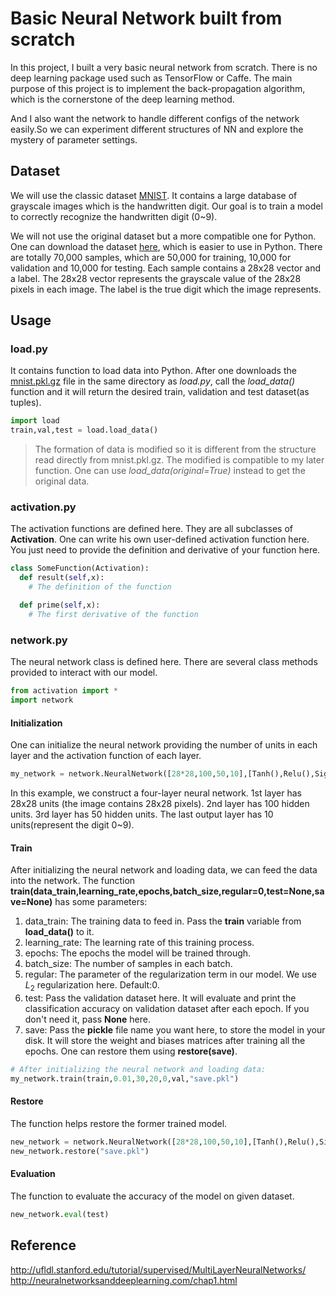# Basic Neural Network built from scratch

In this project, I built a very basic neural network from scratch. There is no deep learning package used such as TensorFlow or Caffe. The main purpose of this project is to implement the back-propagation algorithm, which is the cornerstone of the deep learning method.  

And I also want the network to handle different configs of the network easily.So we can experiment different structures of NN and explore the mystery of parameter settings.

## Dataset
We will use the classic dataset [MNIST](http://yann.lecun.com/exdb/mnist/). It contains a large database of grayscale images which is the handwritten digit. Our goal is to train a model to correctly recognize the handwritten digit (0~9).   

We will not use the original dataset but a more compatible one for Python. One can download the dataset [here](http://deeplearning.net/data/mnist/mnist.pkl.gz), which is easier to use in Python. There are totally 70,000 samples, which are 50,000 for training, 10,000 for validation and 10,000 for testing. Each sample contains a 28x28 vector and a label. The 28x28 vector represents the grayscale value of the 28x28 pixels in each image. The label is the true digit which the image represents.


## Usage

### load.py

It contains function to load data into Python. After one downloads the [mnist.pkl.gz](http://deeplearning.net/data/mnist/mnist.pkl.gz) file in the same directory as *load.py*, call the *load_data()* function and it will return the desired train, validation and test dataset(as tuples).

```python
import load
train,val,test = load.load_data()
```
> The formation of data is modified so it is different from the structure read directly from mnist.pkl.gz. The modified is compatible to my later function. One can use *load_data(original=True)* instead to get the original data.

### activation.py

The activation functions are defined here. They are all subclasses of **Activation**. One can write his own user-defined activation function here. You just need to provide the definition and derivative of your function here.

```python
class SomeFunction(Activation):
  def result(self,x):
    # The definition of the function

  def prime(self,x):
    # The first derivative of the function
```

### network.py

The neural network class is defined here. There are several class methods provided to interact with our model.
```python
from activation import *
import network
```

#### Initialization

One can initialize the neural network providing the number of units in each layer and the activation function of each layer.    

```python
my_network = network.NeuralNetwork([28*28,100,50,10],[Tanh(),Relu(),Sigmoid()])
```
In this example, we construct a four-layer neural network. 1st layer has 28x28 units (the image contains 28x28 pixels). 2nd layer has 100 hidden units. 3rd layer has 50 hidden units. The last output layer has 10 units(represent the digit 0~9).

#### Train

After initializing the neural network and loading data, we can feed the data into the network. The function **train(data_train,learning_rate,epochs,batch_size,regular=0,test=None,save=None)** has some parameters:
1. data_train: The training data to feed in. Pass the **train** variable from **load_data()** to it.
2. learning_rate: The learning rate of this training process.
3. epochs: The epochs the model will be trained through.
4. batch_size: The number of samples in each batch.
5. regular: The parameter of the regularization term in our model. We use $L_2$ regularization here. Default:0.
6. test: Pass the validation dataset here. It will evaluate and print the classification accuracy on validation dataset after each epoch. If you don't need it, pass **None** here.
7. save: Pass the **pickle** file name you want here, to store the model in your disk. It will store the weight and biases matrices after training all the epochs. One can restore them using **restore(save)**.

```python
# After initializing the neural network and loading data:
my_network.train(train,0.01,30,20,0,val,"save.pkl")
```

#### Restore
The function helps restore the former trained model.
```python
new_network = network.NeuralNetwork([28*28,100,50,10],[Tanh(),Relu(),Sigmoid()])
new_network.restore("save.pkl")
```

#### Evaluation
The function to evaluate the accuracy of the model on given dataset.
```python
new_network.eval(test)
```

## Reference
http://ufldl.stanford.edu/tutorial/supervised/MultiLayerNeuralNetworks/
http://neuralnetworksanddeeplearning.com/chap1.html
